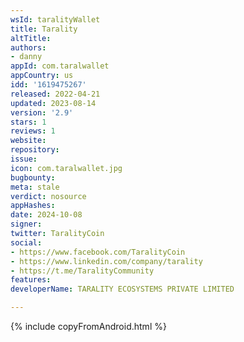 ```yaml
---
wsId: taralityWallet
title: Tarality
altTitle: 
authors:
- danny
appId: com.taralwallet
appCountry: us
idd: '1619475267'
released: 2022-04-21
updated: 2023-08-14
version: '2.9'
stars: 1
reviews: 1
website: 
repository: 
issue: 
icon: com.taralwallet.jpg
bugbounty: 
meta: stale
verdict: nosource
appHashes: 
date: 2024-10-08
signer: 
twitter: TaralityCoin
social:
- https://www.facebook.com/TaralityCoin
- https://www.linkedin.com/company/tarality
- https://t.me/TaralityCommunity
features: 
developerName: TARALITY ECOSYSTEMS PRIVATE LIMITED

---
```


{% include copyFromAndroid.html %}
